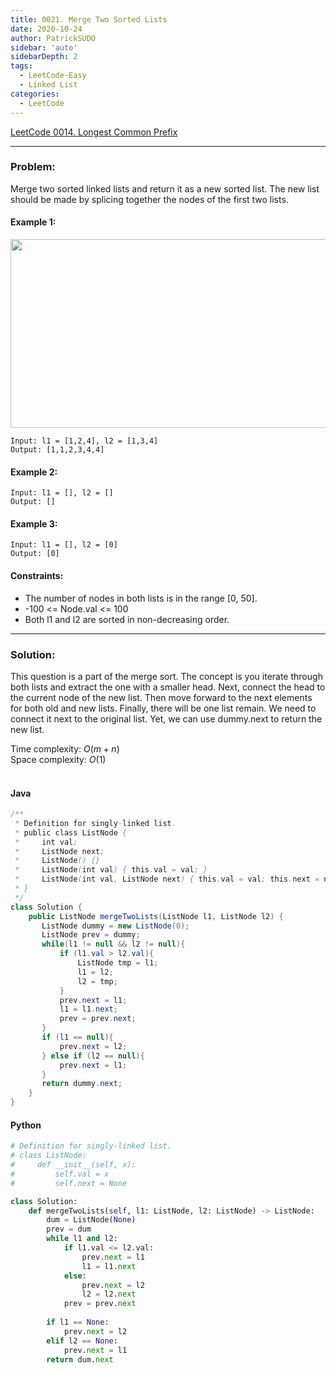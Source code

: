 ```yaml
---
title: 0021. Merge Two Sorted Lists
date: 2020-10-24
author: PatrickSUDO
sidebar: 'auto'
sidebarDepth: 2
tags: 
  - LeetCode-Easy
  - Linked List
categories:
  - LeetCode
---
```

[LeetCode 0014. Longest Common Prefix](https://leetcode.com/problems/merge-two-sorted-lists/)

---
### Problem: 

Merge two sorted linked lists and return it as a new sorted list. The new list should be made by splicing together the nodes of the first two lists.


#### Example 1:
<img alt="" src="https://assets.leetcode.com/uploads/2020/10/03/merge_ex1.jpg" style="width: 662px; height: 302px;"> </br>

    Input: l1 = [1,2,4], l2 = [1,3,4]
    Output: [1,1,2,3,4,4]

#### Example 2:

    Input: l1 = [], l2 = []
    Output: []

#### Example 3:

    Input: l1 = [], l2 = [0]
    Output: [0]

#### Constraints:

- The number of nodes in both lists is in the range [0, 50].
- -100 <= Node.val <= 100
- Both l1 and l2 are sorted in non-decreasing order.
---
### Solution:
This question is a part of the merge sort. The concept is you iterate through both lists and extract the one with a smaller head. Next, connect the head to the current node of the new list. Then move forward to the next elements for both old and new lists. Finally, there will be one list remain. We need to connect it next to the original list. Yet, we can use dummy.next to return the new list. 

Time complexity: $O(m+n)$ </br>
Space complexity: $O(1)$
</br>
</br>


#### Java
```Java
/**
 * Definition for singly-linked list.
 * public class ListNode {
 *     int val;
 *     ListNode next;
 *     ListNode() {}
 *     ListNode(int val) { this.val = val; }
 *     ListNode(int val, ListNode next) { this.val = val; this.next = next; }
 * }
 */
class Solution {
    public ListNode mergeTwoLists(ListNode l1, ListNode l2) {
       ListNode dummy = new ListNode(0);
       ListNode prev = dummy;
       while(l1 != null && l2 != null){
           if (l1.val > l2.val){
               ListNode tmp = l1;
               l1 = l2;
               l2 = tmp;
           }
           prev.next = l1;
           l1 = l1.next;
           prev = prev.next;
       }
       if (l1 == null){
           prev.next = l2;
       } else if (l2 == null){
           prev.next = l1;
       }
       return dummy.next;
    }
}
```

#### Python
```python
# Definition for singly-linked list.
# class ListNode:
#     def __init__(self, x):
#         self.val = x
#         self.next = None

class Solution:
    def mergeTwoLists(self, l1: ListNode, l2: ListNode) -> ListNode:
        dum = ListNode(None)
        prev = dum
        while l1 and l2:
            if l1.val <= l2.val:
                prev.next = l1
                l1 = l1.next
            else:
                prev.next = l2
                l2 = l2.next
            prev = prev.next
        
        if l1 == None:
            prev.next = l2
        elif l2 == None:
            prev.next = l1
        return dum.next
```
